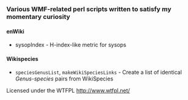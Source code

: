 ### Various WMF-related perl scripts written to satisfy my momentary curiosity

#### enWiki
- sysopIndex - H-index-like metric for sysops

#### Wikispecies
- `speciesGenusList`, `makeWikiSpeciesLinks` - Create a list of identical *Genus-species* pairs from WikiSpecies

Licensed under the WTFPL http://www.wtfpl.net/
